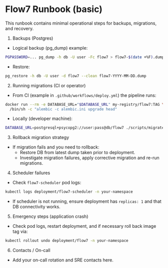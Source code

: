 Flow7 Runbook (basic)
======================

This runbook contains minimal operational steps for backups, migrations, and recovery.

1) Backups (Postgres)

- Logical backup (pg_dump) example:

```bash
PGPASSWORD=... pg_dump -h db -U user -Fc flow7 > flow7-$(date +%F).dump
```

- Restore:

```bash
pg_restore -h db -U user -d flow7 --clean flow7-YYYY-MM-DD.dump
```

2) Running migrations (CI or operator)

- From CI (example in `.github/workflows/deploy.yml`) the pipeline runs:

```bash
docker run --rm -e DATABASE_URL="$DATABASE_URL" my-registry/flow7:TAG \ 
  /bin/sh -c "alembic -c alembic.ini upgrade head"
```

- Locally (developer machine):

```bash
DATABASE_URL=postgresql+psycopg2://user:pass@db/flow7 ./scripts/migrate.sh
```

3) Rollback migration strategy

- If migration fails and you need to rollback:
  - Restore DB from latest dump taken prior to deployment.
  - Investigate migration failures, apply corrective migration and re-run migrations.

4) Scheduler failures

- Check `flow7-scheduler` pod logs:

```bash
kubectl logs deployment/flow7-scheduler -n your-namespace
```

- If scheduler is not running, ensure deployment has `replicas: 1` and that DB connectivity works.

5) Emergency steps (application crash)

- Check pod logs, restart deployment, and if necessary roll back image tag via:

```bash
kubectl rollout undo deployment/flow7 -n your-namespace
```

6) Contacts / On-call

- Add your on-call rotation and SRE contacts here.
